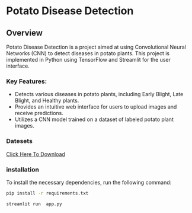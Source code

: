 # Potato Disease Detection

## Overview

Potato Disease Detection is a project aimed at using Convolutional Neural Networks (CNN) to detect diseases in potato plants. This project is implemented in Python using TensorFlow and Streamlit for the user interface.


### Key Features:

- Detects various diseases in potato plants, including Early Blight, Late Blight, and Healthy plants.
- Provides an intuitive web interface for users to upload images and receive predictions.
- Utilizes a CNN model trained on a dataset of labeled potato plant images.


### Datesets

[Click Here To Download ](https://www.kaggle.com/datasets/arjuntejaswi/plant-village?resource=download)



### installation
To install the necessary dependencies, run the following command:

```bash
pip install -r requirements.txt
```

```bash
streamlit run  app.py
